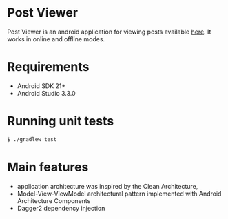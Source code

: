 # Post Viewer

Post Viewer is an android application for viewing posts available [here](https://jsonplaceholder.typicode.com/). It works in online and offline modes.

# Requirements

  - Android SDK 21+
  - Android Studio 3.3.0

# Running unit tests

```sh
$ ./gradlew test
```

# Main features

  - application architecture was inspired by the Clean Architecture,
  - Model-View-ViewModel architectural pattern implemented with Android Architecture Components
  - Dagger2 dependency injection